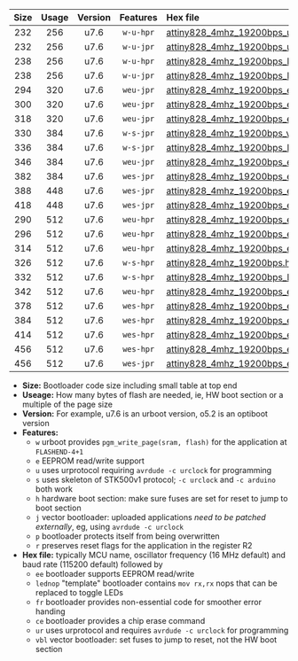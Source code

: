 |Size|Usage|Version|Features|Hex file|
|:-:|:-:|:-:|:-:|:--|
|232|256|u7.6|`w-u-hpr`|[attiny828_4mhz_19200bps_ur.hex](https://raw.githubusercontent.com/stefanrueger/urboot/main//attiny828_4mhz_19200bps_ur.hex)|
|232|256|u7.6|`w-u-jpr`|[attiny828_4mhz_19200bps_ur_vbl.hex](https://raw.githubusercontent.com/stefanrueger/urboot/main//attiny828_4mhz_19200bps_ur_vbl.hex)|
|238|256|u7.6|`w-u-hpr`|[attiny828_4mhz_19200bps_lednop_ur.hex](https://raw.githubusercontent.com/stefanrueger/urboot/main//attiny828_4mhz_19200bps_lednop_ur.hex)|
|238|256|u7.6|`w-u-jpr`|[attiny828_4mhz_19200bps_lednop_ur_vbl.hex](https://raw.githubusercontent.com/stefanrueger/urboot/main//attiny828_4mhz_19200bps_lednop_ur_vbl.hex)|
|294|320|u7.6|`weu-jpr`|[attiny828_4mhz_19200bps_ee_ur_vbl.hex](https://raw.githubusercontent.com/stefanrueger/urboot/main//attiny828_4mhz_19200bps_ee_ur_vbl.hex)|
|300|320|u7.6|`weu-jpr`|[attiny828_4mhz_19200bps_ee_lednop_ur_vbl.hex](https://raw.githubusercontent.com/stefanrueger/urboot/main//attiny828_4mhz_19200bps_ee_lednop_ur_vbl.hex)|
|318|320|u7.6|`weu-jpr`|[attiny828_4mhz_19200bps_ee_lednop_fr_ur_vbl.hex](https://raw.githubusercontent.com/stefanrueger/urboot/main//attiny828_4mhz_19200bps_ee_lednop_fr_ur_vbl.hex)|
|330|384|u7.6|`w-s-jpr`|[attiny828_4mhz_19200bps_vbl.hex](https://raw.githubusercontent.com/stefanrueger/urboot/main//attiny828_4mhz_19200bps_vbl.hex)|
|336|384|u7.6|`w-s-jpr`|[attiny828_4mhz_19200bps_lednop_vbl.hex](https://raw.githubusercontent.com/stefanrueger/urboot/main//attiny828_4mhz_19200bps_lednop_vbl.hex)|
|346|384|u7.6|`weu-jpr`|[attiny828_4mhz_19200bps_ee_lednop_fr_ce_ur_vbl.hex](https://raw.githubusercontent.com/stefanrueger/urboot/main//attiny828_4mhz_19200bps_ee_lednop_fr_ce_ur_vbl.hex)|
|382|384|u7.6|`wes-jpr`|[attiny828_4mhz_19200bps_ee_vbl.hex](https://raw.githubusercontent.com/stefanrueger/urboot/main//attiny828_4mhz_19200bps_ee_vbl.hex)|
|388|448|u7.6|`wes-jpr`|[attiny828_4mhz_19200bps_ee_lednop_vbl.hex](https://raw.githubusercontent.com/stefanrueger/urboot/main//attiny828_4mhz_19200bps_ee_lednop_vbl.hex)|
|418|448|u7.6|`wes-jpr`|[attiny828_4mhz_19200bps_ee_lednop_fr_vbl.hex](https://raw.githubusercontent.com/stefanrueger/urboot/main//attiny828_4mhz_19200bps_ee_lednop_fr_vbl.hex)|
|290|512|u7.6|`weu-hpr`|[attiny828_4mhz_19200bps_ee_ur.hex](https://raw.githubusercontent.com/stefanrueger/urboot/main//attiny828_4mhz_19200bps_ee_ur.hex)|
|296|512|u7.6|`weu-hpr`|[attiny828_4mhz_19200bps_ee_lednop_ur.hex](https://raw.githubusercontent.com/stefanrueger/urboot/main//attiny828_4mhz_19200bps_ee_lednop_ur.hex)|
|314|512|u7.6|`weu-hpr`|[attiny828_4mhz_19200bps_ee_lednop_fr_ur.hex](https://raw.githubusercontent.com/stefanrueger/urboot/main//attiny828_4mhz_19200bps_ee_lednop_fr_ur.hex)|
|326|512|u7.6|`w-s-hpr`|[attiny828_4mhz_19200bps.hex](https://raw.githubusercontent.com/stefanrueger/urboot/main//attiny828_4mhz_19200bps.hex)|
|332|512|u7.6|`w-s-hpr`|[attiny828_4mhz_19200bps_lednop.hex](https://raw.githubusercontent.com/stefanrueger/urboot/main//attiny828_4mhz_19200bps_lednop.hex)|
|342|512|u7.6|`weu-hpr`|[attiny828_4mhz_19200bps_ee_lednop_fr_ce_ur.hex](https://raw.githubusercontent.com/stefanrueger/urboot/main//attiny828_4mhz_19200bps_ee_lednop_fr_ce_ur.hex)|
|378|512|u7.6|`wes-hpr`|[attiny828_4mhz_19200bps_ee.hex](https://raw.githubusercontent.com/stefanrueger/urboot/main//attiny828_4mhz_19200bps_ee.hex)|
|384|512|u7.6|`wes-hpr`|[attiny828_4mhz_19200bps_ee_lednop.hex](https://raw.githubusercontent.com/stefanrueger/urboot/main//attiny828_4mhz_19200bps_ee_lednop.hex)|
|414|512|u7.6|`wes-hpr`|[attiny828_4mhz_19200bps_ee_lednop_fr.hex](https://raw.githubusercontent.com/stefanrueger/urboot/main//attiny828_4mhz_19200bps_ee_lednop_fr.hex)|
|456|512|u7.6|`wes-hpr`|[attiny828_4mhz_19200bps_ee_lednop_fr_ce.hex](https://raw.githubusercontent.com/stefanrueger/urboot/main//attiny828_4mhz_19200bps_ee_lednop_fr_ce.hex)|
|456|512|u7.6|`wes-jpr`|[attiny828_4mhz_19200bps_ee_lednop_fr_ce_vbl.hex](https://raw.githubusercontent.com/stefanrueger/urboot/main//attiny828_4mhz_19200bps_ee_lednop_fr_ce_vbl.hex)|

- **Size:** Bootloader code size including small table at top end
- **Useage:** How many bytes of flash are needed, ie, HW boot section or a multiple of the page size
- **Version:** For example, u7.6 is an urboot version, o5.2 is an optiboot version
- **Features:**
  + `w` urboot provides `pgm_write_page(sram, flash)` for the application at `FLASHEND-4+1`
  + `e` EEPROM read/write support
  + `u` uses urprotocol requiring `avrdude -c urclock` for programming
  + `s` uses skeleton of STK500v1 protocol; `-c urclock` and `-c arduino` both work
  + `h` hardware boot section: make sure fuses are set for reset to jump to boot section
  + `j` vector bootloader: uploaded applications *need to be patched externally*, eg, using `avrdude -c urclock`
  + `p` bootloader protects itself from being overwritten
  + `r` preserves reset flags for the application in the register R2
- **Hex file:** typically MCU name, oscillator frequency (16 MHz default) and baud rate (115200 default) followed by
  + `ee` bootloader supports EEPROM read/write
  + `lednop` "template" bootloader contains `mov rx,rx` nops that can be replaced to toggle LEDs
  + `fr` bootloader provides non-essential code for smoother error handing
  + `ce` bootloader provides a chip erase command
  + `ur` uses urprotocol and requires `avrdude -c urclock` for programming
  + `vbl` vector bootloader: set fuses to jump to reset, not the HW boot section

